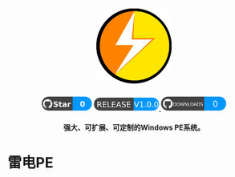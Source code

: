 <h1 align="center">
  <img src="https://raw.githubusercontent.com/yiont/LightPE/main/image/light.png" alt="LightPE" width="150" style="border-radius: 30px">
</h1>
  <p align="center">
    <a>
      <img alt="Star" src="https://raw.githubusercontent.com/yiont/LightPE/main/image/star.png" width="100" style="border-radius: 30px">
    </a>
    <a href="https://github.com/yiont/LightPE/releases">
      <img alt"Release" src="https://raw.githubusercontent.com/yiont/LightPE/main/image/release.png" width="130" style="border-radius: 30px">
    </a>
    <a>
      <img alt"Downloads" src="https://raw.githubusercontent.com/yiont/LightPE/main/image/downloads.png" width="130" style="border-radius: 30px">
    </a>
  </p>
<h4 align="center">强大、可扩展、可定制的Windows PE系统。</h4>

# 雷电PE
